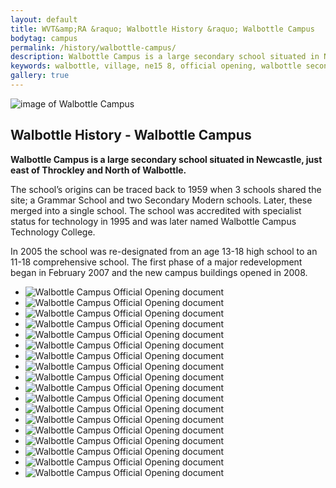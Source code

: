 ```yaml
---
layout: default
title: WVT&amp;RA &raquo; Walbottle History &raquo; Walbottle Campus
bodytag: campus
permalink: /history/walbottle-campus/
description: Walbottle Campus is a large secondary school situated in Newcastle, just east of Throckley and north of Walbottle. The school’s origins can be traced back to 1959.
keywords: walbottle, village, ne15 8, official opening, walbottle secondary school, walbottle campus
gallery: true
---
```

<div class="container-fluid">
	<div class="row">
		<div class="mastImg">
			<img src="/assets/images/masthead-historyCampus.jpg" class="img-responsive" alt="image of Walbottle Campus"/>
		</div>
	</div>
</div>
<div class="container-fluid historyBG"> <!-- container-fluid -->
	<div class="row"> <!-- row -->
		<div class="col-sm-1 col-xs-0"></div>
		<div class="col-sm-10 col-xs-12 mainPanel"> <!-- mainPanel -->
			<div class="row"> <!-- row -->
				<div class="col-xs-12">
					<h2>Walbottle History - Walbottle Campus</h2>
				</div>
				<div class="col-lg-12 col-md-12 col-sm-12 col-xs-12">
			  		<p><strong>Walbottle Campus is a large secondary school situated in Newcastle, just east of Throckley and North of Walbottle.</strong></p>
					<p>The school’s origins can be traced back to 1959 when 3 schools shared the site; a Grammar School and two Secondary Modern schools. Later, these merged into a single school. The school was accredited with specialist status for technology in 1995 and was later named Walbottle Campus Technology College.</p>
					<p>In 2005 the school was re-designated from an age 13-18 high school to an 11-18 comprehensive school. The first phase of a major redevelopment began in February 2007 and the new campus buildings opened in 2008.</p>
				</div>
				<div class="col-lg-12 col-md-12 col-sm-12 col-xs-12"> <!-- feature slider -->
                	<div class="demo hasActive">
                    	<ul id="imageGallery" class="gallery list-unstyled">
							<li data-thumb="/assets/images/Walbottle-Campus-Official-Opening-1960_0001.jpg" data-src="/assets/images/Walbottle-Campus-Official-Opening-1960_0001.jpg"><img src="/assets/images/Walbottle-Campus-Official-Opening-1960_0001.jpg"  alt="Walbottle Campus Official Opening document" /></li>
							<li data-thumb="/assets/images/Walbottle-Campus-Official-Opening-1960_0002.jpg" data-src="/assets/images/Walbottle-Campus-Official-Opening-1960_0002.jpg"><img src="/assets/images/Walbottle-Campus-Official-Opening-1960_0002.jpg"  alt="Walbottle Campus Official Opening document" /></li>
							<li data-thumb="/assets/images/Walbottle-Campus-Official-Opening-1960_0003.jpg" data-src="/assets/images/Walbottle-Campus-Official-Opening-1960_0003.jpg"><img src="/assets/images/Walbottle-Campus-Official-Opening-1960_0003.jpg"  alt="Walbottle Campus Official Opening document" /></li>
							<li data-thumb="/assets/images/Walbottle-Campus-Official-Opening-1960_0004.jpg" data-src="/assets/images/Walbottle-Campus-Official-Opening-1960_0004.jpg"><img src="/assets/images/Walbottle-Campus-Official-Opening-1960_0004.jpg"  alt="Walbottle Campus Official Opening document" /></li>
							<li data-thumb="/assets/images/Walbottle-Campus-Official-Opening-1960_0005.jpg" data-src="/assets/images/Walbottle-Campus-Official-Opening-1960_0005.jpg"><img src="/assets/images/Walbottle-Campus-Official-Opening-1960_0005.jpg"  alt="Walbottle Campus Official Opening document" /></li>
							<li data-thumb="/assets/images/Walbottle-Campus-Official-Opening-1960_0006.jpg" data-src="/assets/images/Walbottle-Campus-Official-Opening-1960_0006.jpg"><img src="/assets/images/Walbottle-Campus-Official-Opening-1960_0006.jpg"  alt="Walbottle Campus Official Opening document" /></li>
							<li data-thumb="/assets/images/Walbottle-Campus-Official-Opening-1960_0007.jpg" data-src="/assets/images/Walbottle-Campus-Official-Opening-1960_0007.jpg"><img src="/assets/images/Walbottle-Campus-Official-Opening-1960_0007.jpg"  alt="Walbottle Campus Official Opening document" /></li>
							<li data-thumb="/assets/images/Walbottle-Campus-Official-Opening-1960_0008.jpg" data-src="/assets/images/Walbottle-Campus-Official-Opening-1960_0008.jpg"><img src="/assets/images/Walbottle-Campus-Official-Opening-1960_0008.jpg"  alt="Walbottle Campus Official Opening document" /></li>
							<li data-thumb="/assets/images/Walbottle-Campus-Official-Opening-1960_0009.jpg" data-src="/assets/images/Walbottle-Campus-Official-Opening-1960_0009.jpg"><img src="/assets/images/Walbottle-Campus-Official-Opening-1960_0009.jpg"  alt="Walbottle Campus Official Opening document" /></li>
							<li data-thumb="/assets/images/Walbottle-Campus-Official-Opening-1960_0010.jpg" data-src="/assets/images/Walbottle-Campus-Official-Opening-1960_0010.jpg"><img src="/assets/images/Walbottle-Campus-Official-Opening-1960_0010.jpg"  alt="Walbottle Campus Official Opening document" /></li>
							<li data-thumb="/assets/images/Walbottle-Campus-Official-Opening-1960_0011.jpg" data-src="/assets/images/Walbottle-Campus-Official-Opening-1960_0011.jpg"><img src="/assets/images/Walbottle-Campus-Official-Opening-1960_0011.jpg"  alt="Walbottle Campus Official Opening document" /></li>
							<li data-thumb="/assets/images/Walbottle-Campus-Official-Opening-1960_0012.jpg" data-src="/assets/images/Walbottle-Campus-Official-Opening-1960_0012.jpg"><img src="/assets/images/Walbottle-Campus-Official-Opening-1960_0012.jpg"  alt="Walbottle Campus Official Opening document" /></li>
							<li data-thumb="/assets/images/Walbottle-Campus-Official-Opening-1960_0013.jpg" data-src="/assets/images/Walbottle-Campus-Official-Opening-1960_0013.jpg"><img src="/assets/images/Walbottle-Campus-Official-Opening-1960_0013.jpg"  alt="Walbottle Campus Official Opening document" /></li>
							<li data-thumb="/assets/images/Walbottle-Campus-Official-Opening-1960_0014.jpg" data-src="/assets/images/Walbottle-Campus-Official-Opening-1960_0014.jpg"><img src="/assets/images/Walbottle-Campus-Official-Opening-1960_0014.jpg"  alt="Walbottle Campus Official Opening document" /></li>
							<li data-thumb="/assets/images/Walbottle-Campus-Official-Opening-1960_0015.jpg" data-src="/assets/images/Walbottle-Campus-Official-Opening-1960_0015.jpg"><img src="/assets/images/Walbottle-Campus-Official-Opening-1960_0015.jpg"  alt="Walbottle Campus Official Opening document" /></li>
							<li data-thumb="/assets/images/Walbottle-Campus-Official-Opening-1960_0016.jpg" data-src="/assets/images/Walbottle-Campus-Official-Opening-1960_0016.jpg"><img src="/assets/images/Walbottle-Campus-Official-Opening-1960_0016.jpg"  alt="Walbottle Campus Official Opening document" /></li>
							<li data-thumb="/assets/images/Walbottle-Campus-Official-Opening-1960_0017.jpg" data-src="/assets/images/Walbottle-Campus-Official-Opening-1960_0017.jpg"><img src="/assets/images/Walbottle-Campus-Official-Opening-1960_0017.jpg"  alt="Walbottle Campus Official Opening document" /></li>
							<li data-thumb="/assets/images/Walbottle-Campus-Official-Opening-1960_0018.jpg" data-src="/assets/images/Walbottle-Campus-Official-Opening-1960_0018.jpg"><img src="/assets/images/Walbottle-Campus-Official-Opening-1960_0018.jpg"  alt="Walbottle Campus Official Opening document" /></li>
						</ul>
					</div>
				</div><!-- feature slider -->
			</div><!-- /row -->
		</div> <!-- /mainPanel -->
		<div class="col-sm-1 col-xs-0"></div>
	</div> <!-- /row -->
</div> <!-- /container-fluid -->
